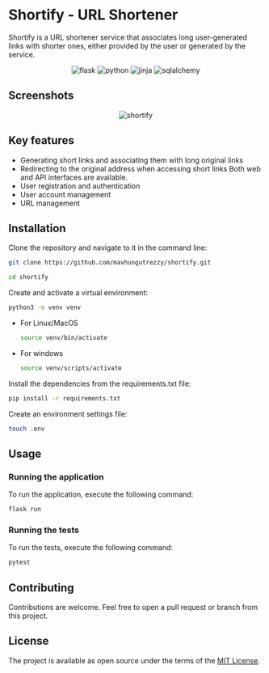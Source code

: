 
# Shortify - URL Shortener
Shortify is a URL shortener service that associates long user-generated links with shorter ones, either provided by the user or generated by the service.

<p align="center">
    <img src="https://img.shields.io/badge/flask-2.0.1-blue.svg" alt="flask">
    <img src="https://img.shields.io/badge/python-3.10-blue.svg" alt="python">
    <img src="https://img.shields.io/badge/jinja-3.0.1-blue.svg" alt="jinja">
    <img src="https://img.shields.io/badge/sqlalchemy-1.4.23-blue.svg" alt="sqlalchemy">
</p>

## Screenshots
<p align="center">
    <img src="https://i.ibb.co/VmHw4K6/Screenshot-from-2023-05-07-16-06-31.png" alt="shortify">
</p>


## Key features
- Generating short links and associating them with long original links
- Redirecting to the original address when accessing short links Both web and API interfaces are available.
- User registration and authentication
- User account management
- URL management 


## Installation
Clone the repository and navigate to it in the command line:

```bash
git clone https://github.com/mavhungutrezzy/shortify.git
```

```bash
cd shortify
```

Create and activate a virtual environment:

```bash
python3 -m venv venv
```

* For Linux/MacOS

    ```bash
    source venv/bin/activate
    ```
* For windows

    ```bash
    source venv/scripts/activate
    ```
Install the dependencies from the requirements.txt file:
```bash
pip install -r requirements.txt
```
    


Create an environment settings file:
```bash
touch .env
``` 


## Usage
### Running the application
To run the application, execute the following command:

```bash
flask run
```

### Running the tests
To run the tests, execute the following command:

```bash
pytest
```


## Contributing
Contributions are welcome. Feel free to open a pull request or branch from this project.


## License
The project is available as open source under the terms of the [MIT License](https://opensource.org/licenses/MIT).